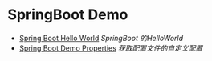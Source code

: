 # SpringBoot Demo
- [Spring Boot Hello World](./spring-boot-demo-helloworld)
    *SpringBoot 的HelloWorld*
- [Spring Boot Demo Properties](./spring-boot-demo-properties)
    *获取配置文件的自定义配置*



<!-- 本目录通过[.tree.sh](./.tree.sh)生成 -->
